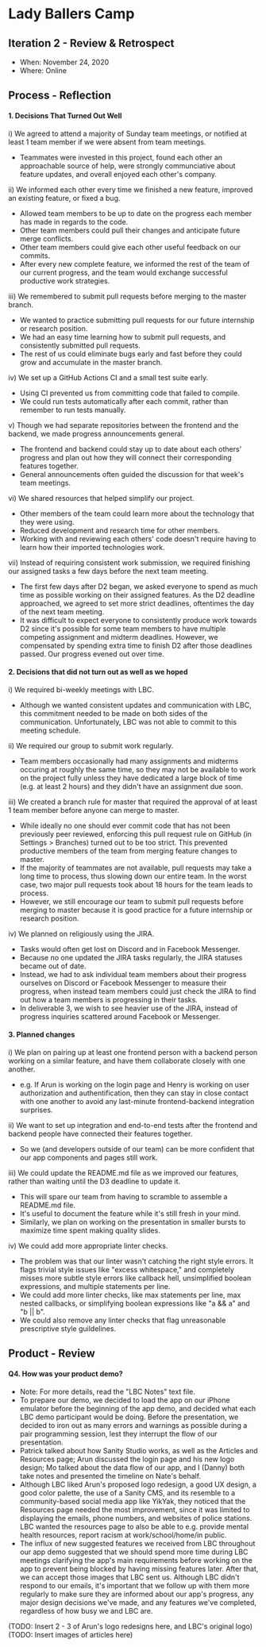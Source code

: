 # Lady Ballers Camp

 <!-- > _Note:_ This document is meant to be written during (or shortly after) your review meeting, which should happen fairly close to the due date.      
 >      
 > _Suggestion:_ Have your review meeting a day or two before the due date. This way you will have some time to go over (and edit) this document, and all team members should have a chance to make their contribution. -->


## Iteration 2 - Review & Retrospect
<!-- TODO: Fill in the last demo meeting before the D2 deadline. 
Ideally this is the time before your team introspective meeting. -->
<!-- TODO: Though if you do have meeting minutes from your partner meetings, 
that could be something good to link to from one of the documents! -->

 * When: November 24, 2020
 * Where: Online

## Process - Reflection

#### 1. Decisions That Turned Out Well 
<!-- List **process-related** (i.e. team organization and how you work) decisions that, in retrospect, 
turned out to be successful. -->
<!-- * 2 - 4 decisions.
 * Ordered from most to least important.
 * Explain why (i.e. give a supporting argument) you consider a decision to be successful.
 * Feel free to refer/link to process artifact(s). -->

i) We agreed to attend a majority of Sunday team meetings, or notified at least 1 team member if we were absent from team meetings.
- Teammates were invested in this project, found each other an approachable source of help, were strongly communciative about
feature updates, and overall enjoyed each other's company.

ii) We informed each other every time we finished a new feature, improved an existing feature, or fixed a bug.
- Allowed team members to be up to date on the progress each member has made in regards to the code.
- Other team members could pull their changes and anticipate future merge conflicts.
- Other team members could give each other useful feedback on our commits.
- After every new complete feature, we informed the rest of the team of our current progress,
and the team would exchange successful productive work strategies.

iii) We remembered to submit pull requests before merging to the master branch.
- We wanted to practice submitting pull requests for our future internship or research position.
- We had an easy time learning how to submit pull requests, and consistently submitted pull requests.
- The rest of us could eliminate bugs early and fast before they could grow and accumulate in the master branch.

iv) We set up a GitHub Actions CI and a small test suite early.
- Using CI prevented us from committing code that failed to compile.
- We could run tests automatically after each commit, rather than remember to run tests manually.

v) Though we had separate repositories between the frontend and the backend, we made progress announcements general.
- The frontend and backend could stay up to date about each others' progress and plan out how they will connect
their corresponding features together.
- General announcements often guided the discussion for that week's team meetings.

vi) We shared resources that helped simplify our project.
- Other members of the team could learn more about the technology that they were using.
- Reduced development and research time for other members.
- Working with and reviewing each others' code doesn't require having to learn how their imported technologies work.

vii) Instead of requiring consistent work submission, we required finishing our assigned tasks a few days before the next team meeting.
- The first few days after D2 began, we asked everyone to spend as much time as possible working on their assigned features.
As the D2 deadline approached, we agreed to set more strict deadlines, oftentimes the day of the next team meeting.
- It was difficult to expect everyone to consistently produce work towards D2 since it's possible for some team members to have multiple
competing assignment and midterm deadlines. However, we compensated by spending extra time to finish D2 after those deadlines passed.
Our progress evened out over time.

#### 2. Decisions that did not turn out as well as we hoped
<!-- List **process-related** (i.e. team organization and how you work) decisions that, in retrospect, 
were not as successful as you thought they would be. --->
 <!-- * 2 - 4 decisions.
 * Ordered from most to least important.
 * Explain why (i.e. give a supporting argument) you consider a decision to be unsuccessful
 * Feel free to refer/link to process artifact(s). -->

i) We required bi-weekly meetings with LBC.
- Although we wanted consistent updates and communication with LBC, this commitment needed to be made on both sides of the communication. Unfortunately, LBC was not able to commit to this meeting schedule.

ii) We required our group to submit work regularly.
- Team members occasionally had many assignments and midterms occuring at roughly the same time, so they may not be available to work on the project fully unless they have dedicated a large block of time (e.g. at least 2 hours) and they didn't have an assignment due soon.

iii) We created a branch rule for master that required the approval of at least 1 team member before anyone can merge to master.
-  While ideally no one should ever commit code that has not been previously peer reviewed, enforcing this pull request rule on GitHub (in Settings > Branches) turned out to be too strict. This prevented productive members of the team from merging feature changes to master.
- If the majority of teammates are not available, pull requests may take a long time to process, thus slowing down our entire team. In the worst case, two major pull requests took about 18 hours for the team leads to process.
- However, we still encourage our team to submit pull requests before merging to master because it is good practice for a future internship or research position.

iv) We planned on religiously using the JIRA.
- Tasks would often get lost on Discord and in Facebook Messenger.
- Because no one updated the JIRA tasks regularly, the JIRA statuses became out
of date. 
- Instead, we had to ask individual team members about their progress ourselves 
on Discord or Facebook Messenger to measure their progress, when instead team members
could just check the JIRA to find out how a team members is progressing in their tasks.
- In deliverable 3, we wish to see heavier use of the JIRA, instead of progress inquiries
scattered around Facebook or Messenger.

#### 3. Planned changes
<!-- List any **process-related** (i.e. team organization and how you work) changes you are planning to make 
(if there are any). -->
<!-- * Ordered from most to least important.
 * Explain why you are making a change. -->

i) We plan on pairing up at least one frontend person with a backend person working on a similar feature, and have
them collaborate closely with one another.
- e.g. If Arun is working on the login page and Henry is working on user authorization and authentification, then
they can stay in close contact with one another to avoid any last-minute frontend-backend integration surprises.

ii) We want to set up integration and end-to-end tests after the frontend and backend people have connected their
features together.
- So we (and developers outside of our team) can be more confident that our app components and pages still work.

iii) We could update the README.md file as we improved our features, rather than waiting until the D3 deadline to update it.
- This will spare our team from having to scramble to assemble a README.md file.
- It's useful to document the feature while it's still fresh in your mind.
- Similarly, we plan on working on the presentation in smaller bursts to maximize time spent making quality slides.

iv) We could add more appropriate linter checks.
- The problem was that our linter wasn't catching the right style errors. It flags trivial style issues like "excess whitespace," and completely misses more subtle style errors like callback hell, unsimplified boolean expressions, and multiple statements per line.
- We could add more linter checks, like max statements per line, max nested callbacks, or simplifying boolean expressions
like "a && a" and "b || b".
- We could also remove any linter checks that flag unreasonable prescriptive style guildelines.

## Product - Review

#### Q4. How was your product demo?
 <!-- * How did you prepare your demo?
 * What did you manage to demo to your partner?
 * Did your partner accept the features?
 * Were there change requests?
 * What did you learn from the demo from either a process or product perspective?
 * This section will be marked very leniently so keep it brief and just make sure the points are addressed -->

- Note: For more details, read the "LBC Notes" text file.
- To prepare our demo, we decided to load the app on our iPhone emulator before the beginning of
the app demo, and decided what each LBC demo participant would be doing. Before the presentation, we decided to iron out as 
many errors and warnings as possible during a pair programming session, lest they interrupt the flow of our presentation.
- Patrick talked about how Sanity Studio works, as well as the Articles and Resources page; Arun discussed the login 
page and his new logo design; Mo talked about the data flow of our app, and I (Danny) both take notes and presented the 
timeline on Nate's behalf.
- Although LBC liked Arun's proposed logo redesign, a good UX design, a good color palette, the use of a Sanity CMS,
and its resemble to a community-based social media app like YikYak, they noticed that the Resources page needed the most improvement, since it was limited to displaying the emails, phone numbers, and websites of police stations. LBC wanted the 
resources page to also be able to e.g. provide mental health resources, report racism at work/school/home/in public.
- The influx of new suggested features we received from LBC throughout our app demo suggested that we should spend more 
time during LBC meetings clarifying the app's main requirements before working on the app to prevent being blocked by having
missing features later. After that, we can accept those images that LBC sent us. Although LBC didn't respond to our emails, 
it's important that we follow up with them more regularly to make sure they are informed about our app's progress, any major design decisions we've made, and any features we've completed,
regardless of how busy we and LBC are.

(TODO: Insert 2 - 3 of Arun's logo redesigns here, and LBC's original logo)
(TODO: Insert images of articles here)


<!-- TODOs: 
- LBC sent Patrick a set of articles for our Sanity page, and the LBC logo.
(TODO: Insert images of articles here)
- Arun proposed a set of redesigned LBC logos.
(TODO: Insert LBC original logo)
(TODO: Insert Arun's proposed LBC logos)
- TODO: 1. Meeting highlights with LBC.
- TODO: 2. Partner feedback on app.
- TODO: 3. Major decisions LBC wants us to implement.
- TODO: 4. Reflect on how meetings are going, based on coversations you've had with them.
-->
